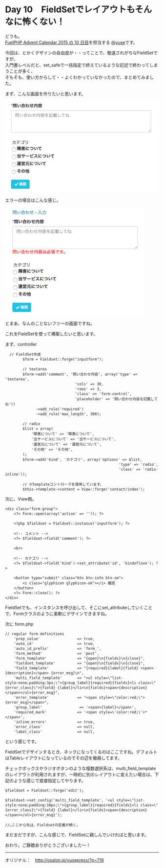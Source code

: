 # Day 10　FieldSetでレイアウトもそんなに怖くない！

どうも。  
 [FuelPHP Advent Calendar 2015 の 10 日目](http://qiita.com/advent-calendar/2015/fuelphp)を担当する [@yuse](https://twitter.com/yusesan)です。

今回は、とかくデザインの自由度が・・ってことで、敬遠されがちなFieldSetですが、  
 入門書レベルだと、set\_safeで一括指定で終えているような記述で終わってしまうことが多く、  
 そもそも、使い方からして・・よくわかっていなかったので、まとめてみました。

まず、こんな画面を作りたいと思います。

![スクリーンショット 2015-12-08 23.37.38](images/10/513540a0c9f720b32b774d191656ab50.png)

エラーの場合はこんな感じ。

![スクリーンショット 2015-12-08 23.39.29](images/10/15d9d48ab7b06dc5ed3c047f300cfc4b.png)

 

とまあ、なんのことないフツーの画面ですね。

これをFieldSetを使って構築したいと思います。

 

まず、controller

~~~
  // FieldSet作成
        $form = Fieldset::forge("inputform");
 
        // textarea
        $form->add('comment', '問い合わせ内容', array('type' => 'textarea', 
                                'cols' => 30, 
                                'rows' => 3, 
                                'class' => 'form-control', 
                                'placeholder' => '問い合わせ内容を記載してね'))
              ->add_rule('required')
              ->add_rule('max_length', 300);
 
        // radio
        $list = array(
            '障害について' => '障害について',
            '当サービスについて' => '当サービスについて',
            '運営元について' => '運営元について',
            'その他' => 'その他',
        );
        $form->add('kind', 'カテゴリ', array('options' => $list,
                                                    'type' => 'radio',
                                                    'class' => 'radio-inline'));
 
        // ※Templateコントローラを使用しています。
        $this->template->content = View::forge('contact/index');
~~~

次に、View側。

~~~
<div class="form-group">
    <?= Form::open(array('action' => '')); ?>
 
    <?php $fieldset = Fieldset::instance('inputform'); ?>
 
    <!-- コメント -->
    <?= $fieldset->field('comment'); ?>
 
    <br>
 
    <!-- カテゴリ -->
    <?= $fieldset->field('kind')->set_attribute('id', 'kindoflove'); ?>
 
    <button type="submit" class="btn btn-info btn-sm">
        <i class="glyphicon glyphicon-ok"></i> 確認
    </button>
    <?= Form::close(); ?>
</div>
~~~

FieldSetでも、インスタンスを呼び出して、そこにset\_attributeしていくことで、Formクラスのように柔軟にデザインできますね。

次に form.php

~~~
// regular form definitions
    'prep_value'                 => true,
    'auto_id'                    => true,
    'auto_id_prefix'             => 'form_',
    'form_method'                => 'post',
    'form_template'              => "{open}\n{fields}\n{close}",
    'fieldset_template'          => "{open}\n{fields}\n{close}",
    'field_template'             => "{required}{label}{field} <span>{description}</span> {error_msg}\n",
    'multi_field_template'       => "<ul style=\"list-style:none;padding:3px;\">{group_label}{required}{fields}<li class=\"{error_class}\">{field} {label}</li>\n{fields}<span>{description}</span></ul>{error_msg}",
    'error_template'             => "<span style=\"color:red;\">{error_msg}</span>",
    'group_label'                 => '<span>{label}</span>',
    'required_mark'              => '<span style=\'color:red;\'>*</span>',
    'inline_errors'              => true,
    'error_class'                => null,
    'label_class'                => null,
~~~

という感じです。

FieldSetでデザインするとき、ネックになってくるのはここですね。デフォルトはTableレイアウトになっているのでその辺を撤廃してます。

チェックボックスやラジオボタンのような複数選択系は、multi\_field\_templateのレイアウトが利用されますが、一時的に別のレイアウトに変えたい場合は、下記のような感じで直接指定してやります。

~~~
$fieldset = Fieldset::forge('edit');
 
$fieldset->set_config('multi_field_template', '<ul style=\"list-style:none;padding:10px;\">{group_label}{required}{fields}<li class=\"{error_class}\">{field} {label}</li>\n{fields}<span>{description}</span></ul>{error_msg}');
 
//…ここから先は、Fieldsetの定義が続く。
~~~

まだまだですが、こんな感じで、FieldSetに親しんでいければと思います。

おわり。ご静聴ありがとうございました〜！

---
オリジナル：　<http://osalon.jp/yusepress/?p=718>
